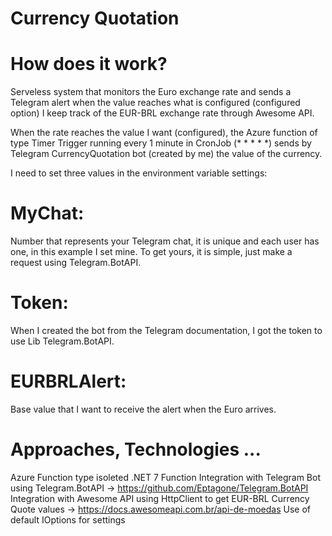 # Currency Quotation
# How does it work?
Serveless system that monitors the Euro exchange rate and sends a Telegram alert when the value reaches what is configured (configured option) I keep track of the EUR-BRL exchange rate through Awesome API.

When the rate reaches the value I want (configured), the Azure function of type Timer Trigger running every 1 minute in CronJob (* * * * *) sends by Telegram CurrencyQuotation bot (created by me) the value of the currency.

I need to set three values in the environment variable settings:

# MyChat:
Number that represents your Telegram chat, it is unique and each user has one, in this example I set mine. To get yours, it is simple, just make a request using Telegram.BotAPI.

# Token:
When I created the bot from the Telegram documentation, I got the token to use Lib Telegram.BotAPI.

# EURBRLAlert:
Base value that I want to receive the alert when the Euro arrives.

# Approaches, Technologies ...
Azure Function type isoleted .NET 7 Function
Integration with Telegram Bot using Telegram.BotAPI -> https://github.com/Eptagone/Telegram.BotAPI
Integration with Awesome API using HttpClient to get EUR-BRL Currency Quote values -> https://docs.awesomeapi.com.br/api-de-moedas
Use of default IOptions for settings
